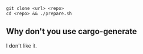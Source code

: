 ``` shell-script
git clone <url> <repo>
cd <repo> && ./prepare.sh
```

## Why don't you use cargo-generate
I don't like it.
